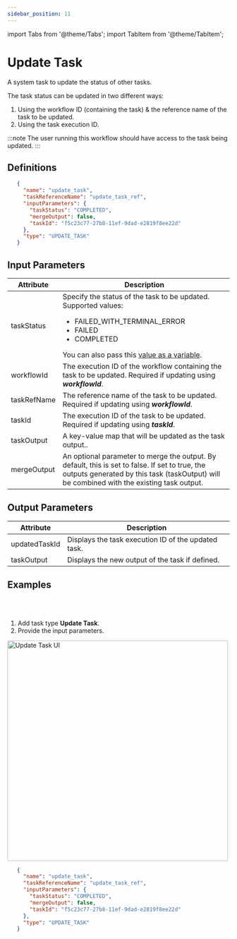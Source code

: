 ```yaml
---
sidebar_position: 11
---
```


import Tabs from '@theme/Tabs';
import TabItem from '@theme/TabItem';

# Update Task

A system task to update the status of other tasks. 

The task status can be updated in two different ways:

1. Using the workflow ID (containing the task) & the reference name of the task to be updated.
2. Using the task execution ID.

:::note
The user running this workflow should have access to the task being updated. 
:::

## Definitions

```json
   {
     "name": "update_task",
     "taskReferenceName": "update_task_ref",
     "inputParameters": {
       "taskStatus": "COMPLETED",
       "mergeOutput": false,
       "taskId": "f5c23c77-27b8-11ef-9dad-e2819f8ee22d"
     },
     "type": "UPDATE_TASK"
   }
```

## Input Parameters

| Attribute  | Description             |
|-------------|-------------------------|
| taskStatus | Specify the status of the task to be updated. Supported values:<ul><li>FAILED_WITH_TERMINAL_ERROR</li><li>FAILED</li><li>COMPLETED</li></ul>You can also pass this [value as a variable](https://orkes.io/content/developer-guides/passing-inputs-to-task-in-conductor). |
| workflowId | The execution ID of the workflow containing the task to be updated. Required if updating using **_workflowId_**. |
| taskRefName | The reference name of the task to be updated. Required if updating using **_workflowId_**. |
| taskId | The execution ID of the task to be updated. Required if updating using **_taskId_**. |
| taskOutput | A key-value map that will be updated as the task output.. |
| mergeOutput | An optional parameter to merge the output. By default, this is set to false. If set to true, the outputs generated by this task (taskOutput) will be combined with the existing task output. |

## Output Parameters

| Attribute  | Description             |
|-------------|-------------------------|
| updatedTaskId | Displays the task execution ID of the updated task. |
| taskOutput | Displays the new output of the task if defined. | 

## Examples

<Tabs>
<TabItem value="UI" label="UI" className="paddedContent">

<div className="row">
<div className="col col--4">

<br/>
<br/>

1. Add task type **Update Task**.
2. Provide the input parameters.

</div>
<div className="col">
<div className="embed-loom-video">

<p><img src="/content/img/update-task-ui.png" alt="Update Task UI" width="500" height="auto"/></p>

</div>
</div>
</div>



</TabItem>
 <TabItem value="JSON" label="JSON">

```json
   {
     "name": "update_task",
     "taskReferenceName": "update_task_ref",
     "inputParameters": {
       "taskStatus": "COMPLETED",
       "mergeOutput": false,
       "taskId": "f5c23c77-27b8-11ef-9dad-e2819f8ee22d"
     },
     "type": "UPDATE_TASK"
   }
```

</TabItem>
</Tabs>